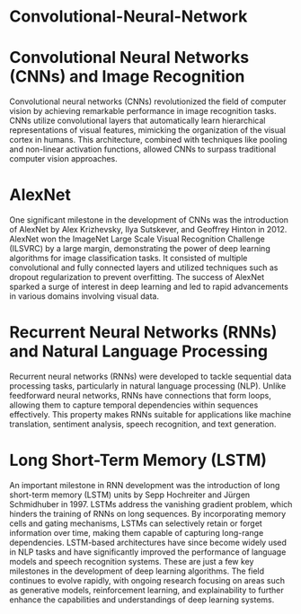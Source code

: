 # Convolutional-Neural-Network
# Convolutional Neural Networks (CNNs) and Image Recognition
Convolutional neural networks (CNNs) revolutionized the field of computer vision by achieving remarkable performance in image recognition tasks. CNNs utilize convolutional layers that automatically learn hierarchical representations of visual features, mimicking the organization of the visual cortex in humans. This architecture, combined with techniques like pooling and non-linear activation functions, allowed CNNs to surpass traditional computer vision approaches.
# AlexNet
One significant milestone in the development of CNNs was the introduction of AlexNet by Alex Krizhevsky, Ilya Sutskever, and Geoffrey Hinton in 2012. AlexNet won the ImageNet Large Scale Visual Recognition Challenge (ILSVRC) by a large margin, demonstrating the power of deep learning algorithms for image classification tasks. It consisted of multiple convolutional and fully connected layers and utilized techniques such as dropout regularization to prevent overfitting. The success of AlexNet sparked a surge of interest in deep learning and led to rapid advancements in various domains involving visual data.
# Recurrent Neural Networks (RNNs) and Natural Language Processing
Recurrent neural networks (RNNs) were developed to tackle sequential data processing tasks, particularly in natural language processing (NLP). Unlike feedforward neural networks, RNNs have connections that form loops, allowing them to capture temporal dependencies within sequences effectively. This property makes RNNs suitable for applications like machine translation, sentiment analysis, speech recognition, and text generation.
# Long Short-Term Memory (LSTM)
An important milestone in RNN development was the introduction of long short-term memory (LSTM) units by Sepp Hochreiter and Jürgen Schmidhuber in 1997. LSTMs address the vanishing gradient problem, which hinders the training of RNNs on long sequences. By incorporating memory cells and gating mechanisms, LSTMs can selectively retain or forget information over time, making them capable of capturing long-range dependencies. LSTM-based architectures have since become widely used in NLP tasks and have significantly improved the performance of language models and speech recognition systems. These are just a few key milestones in the development of deep learning algorithms. The field continues to evolve rapidly, with ongoing research focusing on areas such as generative models, reinforcement learning, and explainability to further enhance the capabilities and understandings of deep learning systems.


